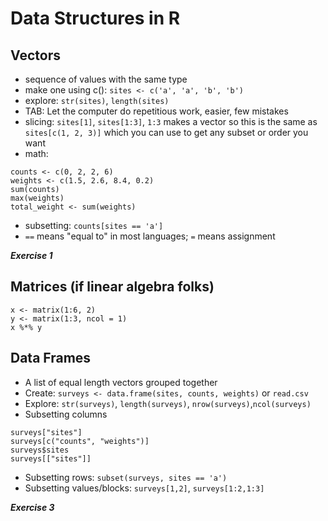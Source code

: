 # Data Structures in R

## Vectors

* sequence of values with the same type
* make one using c(): `sites <- c('a', 'a', 'b', 'b')`
* explore: `str(sites)`, `length(sites)`
* TAB: Let the computer do repetitious work, easier, few mistakes
* slicing: `sites[1]`, `sites[1:3]`, `1:3` makes a vector so this is the same as
  `sites[c(1, 2, 3)]` which you can use to get any subset or order you want
* math:

```
counts <- c(0, 2, 2, 6)
weights <- c(1.5, 2.6, 8.4, 0.2)
sum(counts)
max(weights)
total_weight <- sum(weights)
```

* subsetting: `counts[sites == 'a']`
* `==` means "equal to" in most languages; `=` means assignment

***Exercise 1***

## Matrices (if linear algebra folks)

```
x <- matrix(1:6, 2)
y <- matrix(1:3, ncol = 1)
x %*% y
```

## Data Frames

* A list of equal length vectors grouped together
* Create: `surveys <- data.frame(sites, counts, weights)` or `read.csv`
* Explore: `str(surveys)`, `length(surveys)`, `nrow(surveys)`,`ncol(surveys)`
* Subsetting columns

```
surveys["sites"]
surveys[c("counts", "weights")]
surveys$sites
surveys[["sites"]]
```

* Subsetting rows: `subset(surveys, sites == 'a')`
* Subsetting values/blocks: `surveys[1,2]`, `surveys[1:2,1:3]`

***Exercise 3***
